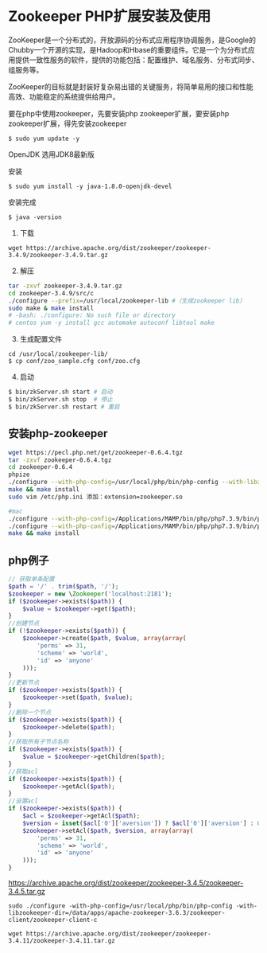 # Zookeeper PHP扩展安装及使用

ZooKeeper是一个分布式的，开放源码的分布式应用程序协调服务，是Google的Chubby一个开源的实现，是Hadoop和Hbase的重要组件。它是一个为分布式应用提供一致性服务的软件，提供的功能包括：配置维护、域名服务、分布式同步、组服务等。

ZooKeeper的目标就是封装好复杂易出错的关键服务，将简单易用的接口和性能高效、功能稳定的系统提供给用户。

要在php中使用zookeeper，先要安装php zookeeper扩展，要安装php zookeeper扩展，得先安装zookeeper

```
$ sudo yum update -y
```
OpenJDK
选用JDK8最新版

安装
```
$ sudo yum install -y java-1.8.0-openjdk-devel
```
安装完成
```
$ java -version
```
1. 下载
```
wget https://archive.apache.org/dist/zookeeper/zookeeper-3.4.9/zookeeper-3.4.9.tar.gz
```
2. 解压
```bash
tar -zxvf zookeeper-3.4.9.tar.gz
cd zookeeper-3.4.9/src/c
./configure --prefix=/usr/local/zookeeper-lib #（生成zookeeper lib）
sudo make & make install
# -bash: ./configure: No such file or directory
# centos yum -y install gcc automake autoconf libtool make
```
3. 生成配置文件
```
cd /usr/local/zookeeper-lib/
$ cp conf/zoo_sample.cfg conf/zoo.cfg

```
4. 启动
```sh
$ bin/zkServer.sh start # 启动
$ bin/zkServer.sh stop  # 停止
$ bin/zkServer.sh restart # 重启
```

## 安装php-zookeeper
```sh
wget https://pecl.php.net/get/zookeeper-0.6.4.tgz
tar -zxvf zookeeper-0.6.4.tgz
cd zookeeper-0.6.4
phpize
./configure --with-php-config=/usr/local/php/bin/php-config --with-libzookeeper-dir=/usr/local/zookeeper-lib/
make && make install
sudo vim /etc/php.ini 添加：extension=zookeeper.so

#mac
./configure --with-php-config=/Applications/MAMP/bin/php/php7.3.9/bin/php-config
./configure --with-php-config=/Applications/MAMP/bin/php/php7.3.9/bin/php-config --with-libzookeeper-dir=/usr/local/Cellar/zookeeper/3.4.14
make && make install
```

## php例子

```php
// 获取单条配置
$path = '/' . trim($path, '/');
$zookeeper = new \Zookeeper('localhost:2181');
if ($zookeeper->exists($path)) {
    $value = $zookeeper->get($path);
}
//创建节点
if (!$zookeeper->exists($path)) {
    $zookeeper->create($path, $value, array(array(
        'perms' => 31,
        'scheme' => 'world',
        'id' => 'anyone'
    )));
}
//更新节点
if ($zookeeper->exists($path)) {
    $zookeeper->set($path, $value);
}
//删除一个节点
if ($zookeeper->exists($path)) {
    $zookeeper->delete($path);
}
//获取所有子节点名称
if ($zookeeper->exists($path)) {
    $value = $zookeeper->getChildren($path);
}
//获取acl
if ($zookeeper->exists($path)) {
    $zookeeper->getAcl($path);
}
//设置acl
if ($zookeeper->exists($path)) {
    $acl = $zookeeper->getAcl($path);
    $version = isset($acl['0']['aversion']) ? $acl['0']['aversion'] : 0;
    $zookeeper->setAcl($path, $version, array(array(
        'perms' => 31,
        'scheme' => 'world',
        'id' => 'anyone'
    )));
}
```

https://archive.apache.org/dist/zookeeper/zookeeper-3.4.5/zookeeper-3.4.5.tar.gz



```
sudo ./configure -with-php-config=/usr/local/php/bin/php-config -with-libzookeeper-dir=/data/apps/apache-zookeeper-3.6.3/zookeeper-client/zookeeper-client-c
```



```
wget https://archive.apache.org/dist/zookeeper/zookeeper-3.4.11/zookeeper-3.4.11.tar.gz
```




